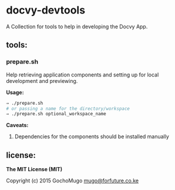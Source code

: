 
# docvy-devtools

A Collection for tools to help in developing the Docvy App.


## tools:

### prepare.sh

Help retrieving application components and setting up for local development and previewing.

__Usage:__

```bash
⇒ ./prepare.sh
# or passing a name for the directory/workspace
⇒ ./prepare.sh optional_workspace_name
```

__Caveats:__

1. Dependencies for the components should be installed manually


## license:

__The MIT License (MIT)__

Copyright (c) 2015 GochoMugo <mugo@forfuture.co.ke>
